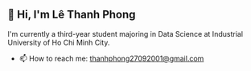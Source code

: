 ## 👋 Hi, I'm Lê Thanh Phong 
I'm currently a third-year student majoring in Data Science at Industrial University of Ho Chi Minh City.

- 📫 How to reach me: thanhphong27092001@gmail.com



<!--
**dinosaur279/dinosaur279** is a ✨ _special_ ✨ repository because its `README.md` (this file) appears on your GitHub profile.

Here are some ideas to get you started:

- 🔭 I’m currently working on ...
- 🌱 I’m currently learning ...
- 👯 I’m looking to collaborate on ...
- 🤔 I’m looking for help with ...
- 💬 Ask me about ...
- 📫 How to reach me: ...
- 😄 Pronouns: ...
- ⚡ Fun fact: ...
-->
